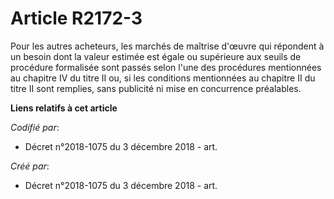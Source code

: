 # Article R2172-3

Pour les autres acheteurs, les marchés de maîtrise d'œuvre qui répondent à un besoin dont la valeur estimée est égale ou
supérieure aux seuils de procédure formalisée sont passés selon l'une des procédures mentionnées au chapitre IV du titre II
ou, si les conditions mentionnées au chapitre II du titre II sont remplies, sans publicité ni mise en concurrence préalables.

**Liens relatifs à cet article**

_Codifié par_:

  - Décret n°2018-1075 du 3 décembre 2018 - art.

_Créé par_:

  - Décret n°2018-1075 du 3 décembre 2018 - art.
